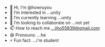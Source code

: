 - 👋 Hi, I’m @howruyou
- 👀 I’m interested in ...unity
- 🌱 I’m currently learning ...unity
- 💞️ I’m looking to collaborate on ...not yet
- 📫 How to reach me ...jiho55839@gmail.com
- 😄 Pronouns: ...he
- ⚡ Fun fact: ...i'm student

<!---
howruyou/howruyou is a ✨ special ✨ repository because its `README.md` (this file) appears on your GitHub profile.
You can click the Preview link to take a look at your changes.
--->
